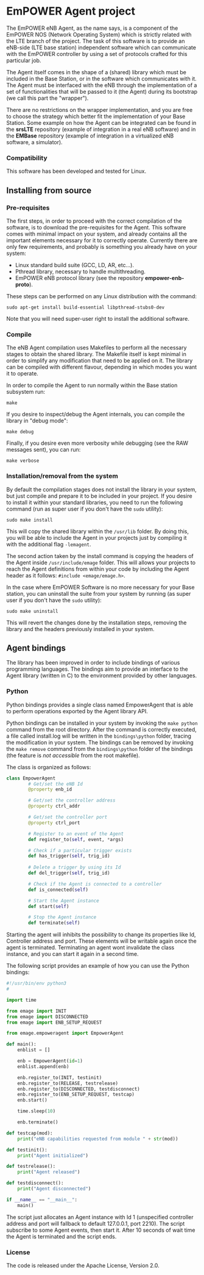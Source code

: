 # EmPOWER Agent project

The EmPOWER eNB Agent, as the name says, is a component of the EmPOWER NOS (Network Operating System) which is strictly related with the LTE branch of the project. The task of this software is to provide an eNB-side (LTE base station) independent software which can communicate with the EmPOWER controller by using a set of protocols crafted for this particular job.

The Agent itself comes in the shape of a (shared) library which must be included in the Base Station, or in the software which communicates with it. The Agent must be interfaced with the eNB through the implementation of a set of functionalities that will be passed to it (the Agent) during its bootstrap (we call this part the "wrapper").

There are no restrictions on the wrapper implementation, and you are free to choose the strategy which better fit the implementation of your Base Station. Some example on how the Agent can be integrated can be found in the **srsLTE** repository (example of integration in a real eNB software) and in the **EMBase** repository (example of integration in a virtualized eNB software, a simulator).

### Compatibility
This software has been developed and tested for Linux.

## Installing from source

### Pre-requisites

The first steps, in order to proceed with the correct compilation of the software, is to download the pre-requisites for the Agent. This software comes with minimal impact on your system, and already contains all the important elements necessary for it to correctly operate. Currently there are only few requirements, and probably is something you already have on your system:

* Linux standard build suite (GCC, LD, AR, etc...).
* Pthread library, necessary to handle multithreading.
* EmPOWER eNB protocol library (see the repository **empower-enb-proto**).

These steps can be performed on any Linux distribution with the command:

`sudo apt-get install build-essential libpthread-stubs0-dev`

Note that you will need super-user right to install the additional software.

### Compile

The eNB Agent compilation uses Makefiles to perform all the necessary stages to obtain the shared library. The Makefile itself is kept minimal in order to simplify any modification that need to be applied on it. The library can be compiled with different flavour, depending in which modes you want it to operate.

In order to compile the Agent to run normally within the Base station subsystem run:

`make`

If you desire to inspect/debug the Agent internals, you can compile the library in "debug mode":

`make debug`

Finally, if you desire even more verbosity while debugging (see the RAW messages sent), you can run:

`make verbose`

### Installation/removal from the system

By default the compilation stages does not install the library in your system, but just compile and prepare it to be included in your project. If you desire to install it within your standard libraries, you need to run the following command (run as super user if you don't have the `sudo` utility):

`sudo make install`

This will copy the shared library within the `/usr/lib` folder. By doing this, you will be able to include the Agent in your projects just by compiling it with the additional flag `-lemagent`. 

The second action taken by the install command is copying the headers of the Agent inside `/usr/include/emage` folder. This will allows your projects to reach the Agent definitions from within your code by including the Agent header as it follows: `#include <emage/emage.h>`.

In the case where EmPOWER Software is no more necessary for your Base station, you can uninstall the suite from your system by running (as super user if you don't have the `sudo` utility):

`sudo make uninstall`

This will revert the changes done by the installation steps, removing the library and the headers previously installed in your system.

## Agent bindings

The library has been improved in order to include bindings of various programming languages. The bindings aim to provide an interface to the Agent library (written in C) to the environment provided by other languages.

### Python

Python bindings provides a single class named EmpowerAgent that is able to perform operations exported by the Agent library API.

Python bindings can be installed in your system by invoking the `make python` command from the root directory. After the command is correctly executed, a file called install.log will be written in the `bindings\python` folder, tracing the modification in your system. The bindings can be removed by invoking the `make remove` command from the `bindings\python` folder of the bindings (the feature is *not accessible* from the root makefile).

The class is organized as follows:

```Python
class EmpowerAgent
        # Get/set the eNB Id
        @property enb_id

        # Get/set the controller address
        @property ctrl_addr

        # Get/set the controller port
        @property ctrl_port

        # Register to an event of the Agent
        def register_to(self, event, *args)

        # Check if a particular trigger exists 
        def has_trigger(self, trig_id)
        
        # Delete a trigger by using its Id
        def del_trigger(self, trig_id)

        # Check if the Agent is connected to a controller
        def is_connected(self)

        # Start the Agent instance
        def start(self)

        # Stop the Agent instance
        def terminate(self)
```

Starting the agent will inhibits the possibility to change its properties like Id, Controller address and port. These elements will be writable again once the agent is terminated. Terminating an agent wont invalidate the class instance, and you can start it again in a second time.

The following script provides an example of how you can use the Python bindings:

```Python
#!/usr/bin/env python3
#

import time

from emage import INIT
from emage import DISCONNECTED
from emage import ENB_SETUP_REQUEST

from emage.empoweragent import EmpowerAgent

def main():
    enblist = []

    enb = EmpowerAgent(id=1)
    enblist.append(enb)

    enb.register_to(INIT, testinit)
    enb.register_to(RELEASE, testrelease)
    enb.register_to(DISCONNECTED, testdisconnect)
    enb.register_to(ENB_SETUP_REQUEST, testcap)
    enb.start()

    time.sleep(10)

    enb.terminate()

def testcap(mod):
    print("eNB capabilities requested from module " + str(mod))

def testinit():
    print("Agent initialized")

def testrelease():
    print("Agent released")

def testdisconnect():
    print("Agent disconnected")

if __name__ == "__main__":
    main()
```

The script just allocates an Agent instance with Id 1 (unspecified controller address and port will fallback to default 127.0.0.1, port 2210). The script subscribe to some Agent events, then start it. After 10 seconds of wait time the Agent is terminated and the script ends.

### License
The code is released under the Apache License, Version 2.0.
